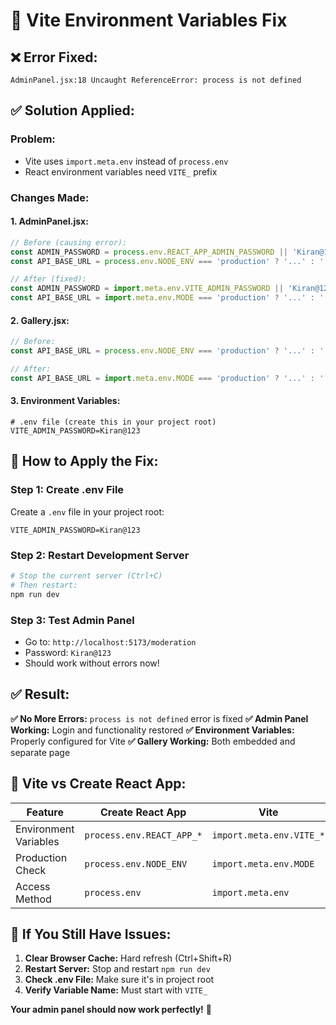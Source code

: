 # 🔧 Vite Environment Variables Fix

## ❌ **Error Fixed:**
```
AdminPanel.jsx:18 Uncaught ReferenceError: process is not defined
```

## ✅ **Solution Applied:**

### **Problem:**
- Vite uses `import.meta.env` instead of `process.env`
- React environment variables need `VITE_` prefix

### **Changes Made:**

#### **1. AdminPanel.jsx:**
```javascript
// Before (causing error):
const ADMIN_PASSWORD = process.env.REACT_APP_ADMIN_PASSWORD || 'Kiran@123';
const API_BASE_URL = process.env.NODE_ENV === 'production' ? '...' : '...';

// After (fixed):
const ADMIN_PASSWORD = import.meta.env.VITE_ADMIN_PASSWORD || 'Kiran@123';
const API_BASE_URL = import.meta.env.MODE === 'production' ? '...' : '...';
```

#### **2. Gallery.jsx:**
```javascript
// Before:
const API_BASE_URL = process.env.NODE_ENV === 'production' ? '...' : '...';

// After:
const API_BASE_URL = import.meta.env.MODE === 'production' ? '...' : '...';
```

#### **3. Environment Variables:**
```env
# .env file (create this in your project root)
VITE_ADMIN_PASSWORD=Kiran@123
```

## 🚀 **How to Apply the Fix:**

### **Step 1: Create .env File**
Create a `.env` file in your project root:
```env
VITE_ADMIN_PASSWORD=Kiran@123
```

### **Step 2: Restart Development Server**
```bash
# Stop the current server (Ctrl+C)
# Then restart:
npm run dev
```

### **Step 3: Test Admin Panel**
- Go to: `http://localhost:5173/moderation`
- Password: `Kiran@123`
- Should work without errors now!

## ✅ **Result:**

**✅ No More Errors:** `process is not defined` error is fixed
**✅ Admin Panel Working:** Login and functionality restored
**✅ Environment Variables:** Properly configured for Vite
**✅ Gallery Working:** Both embedded and separate page

## 🎯 **Vite vs Create React App:**

| Feature | Create React App | Vite |
|---------|------------------|------|
| Environment Variables | `process.env.REACT_APP_*` | `import.meta.env.VITE_*` |
| Production Check | `process.env.NODE_ENV` | `import.meta.env.MODE` |
| Access Method | `process.env` | `import.meta.env` |

## 🔧 **If You Still Have Issues:**

1. **Clear Browser Cache:** Hard refresh (Ctrl+Shift+R)
2. **Restart Server:** Stop and restart `npm run dev`
3. **Check .env File:** Make sure it's in project root
4. **Verify Variable Name:** Must start with `VITE_`

**Your admin panel should now work perfectly!** 🎉
